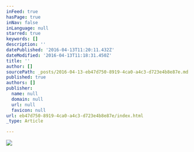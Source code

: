 ```yaml
---
inFeed: true
hasPage: true
inNav: false
inLanguage: null
starred: true
keywords: []
description: ''
datePublished: '2016-04-13T11:20:11.432Z'
dateModified: '2016-04-13T11:18:31.450Z'
title: ''
author: []
sourcePath: _posts/2016-04-13-eb47d750-8919-4ca0-a4c3-d723e4b8e87e.md
published: true
authors: []
publisher:
  name: null
  domain: null
  url: null
  favicon: null
url: eb47d750-8919-4ca0-a4c3-d723e4b8e87e/index.html
_type: Article

---
```

![](https://the-grid-user-content.s3-us-west-2.amazonaws.com/3063b13f-5b6e-4d6b-8083-f1a177fb0379.png)